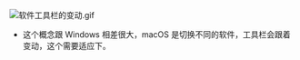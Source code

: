 
![软件工具栏的变动.gif](https://openfilecdn.upupmo.com/upupmo-article/mac/basic/mac-basic-7-tool-menu.png)

- 这个概念跟 Windows 相差很大，macOS 是切换不同的软件，工具栏会跟着变动，这个需要适应下。

